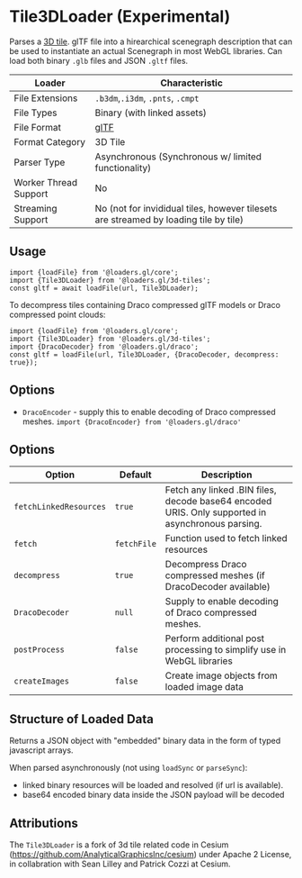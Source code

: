 # Tile3DLoader (Experimental)

Parses a [3D tile](https://github.com/AnalyticalGraphicsInc/3d-tiles). glTF file into a hirearchical scenegraph description that can be used to instantiate an actual Scenegraph in most WebGL libraries. Can load both binary `.glb` files and JSON `.gltf` files.

| Loader                | Characteristic                                                             |
| --------------------- | -------------------------------------------------------------------------- |
| File Extensions       | `.b3dm`,`.i3dm`, `.pnts`, `.cmpt`                                          |
| File Types            | Binary (with linked assets)                                                |
| File Format           | [glTF](https://github.com/AnalyticalGraphicsInc/3d-tiles/tree/master/specification#tile-format-specifications) |
| Format Category       | 3D Tile                                                                    |
| Parser Type           | Asynchronous (Synchronous w/ limited functionality)                        |
| Worker Thread Support | No                                                                         |
| Streaming Support     | No (not for invididual tiles, however tilesets are streamed by loading tile by tile)                                                                        |

## Usage

```
import {loadFile} from '@loaders.gl/core';
import {Tile3DLoader} from '@loaders.gl/3d-tiles';
const gltf = await loadFile(url, Tile3DLoader);
```

To decompress tiles containing Draco compressed glTF models or Draco compressed point clouds:

```
import {loadFile} from '@loaders.gl/core';
import {Tile3DLoader} from '@loaders.gl/3d-tiles';
import {DracoDecoder} from '@loaders.gl/draco';
const gltf = loadFile(url, Tile3DLoader, {DracoDecoder, decompress: true});
```

## Options

- `DracoEncoder` - supply this to enable decoding of Draco compressed meshes. `import {DracoEncoder} from '@loaders.gl/draco'`

## Options

| Option                 | Default     | Description                                                                                      |
| ---------------------- | ----------- | ------------------------------------------------------------------------------------------------ |
| `fetchLinkedResources` | `true`      | Fetch any linked .BIN files, decode base64 encoded URIS. Only supported in asynchronous parsing. |
| `fetch`                | `fetchFile` | Function used to fetch linked resources                                                          |
| `decompress`           | `true`      | Decompress Draco compressed meshes (if DracoDecoder available)                                   |
| `DracoDecoder`         | `null`      | Supply to enable decoding of Draco compressed meshes.                                            |
| `postProcess`          | `false`     | Perform additional post processing to simplify use in WebGL libraries                            |
| `createImages`         | `false`     | Create image objects from loaded image data                                                      |


## Structure of Loaded Data

Returns a JSON object with "embedded" binary data in the form of typed javascript arrays.

When parsed asynchronously (not using `loadSync` or `parseSync`):

- linked binary resources will be loaded and resolved (if url is available).
- base64 encoded binary data inside the JSON payload will be decoded

## Attributions

The `Tile3DLoader` is a fork of 3d tile related code in Cesium (https://github.com/AnalyticalGraphicsInc/cesium) under Apache 2 License, in collabration with Sean Lilley and Patrick Cozzi at Cesium.

